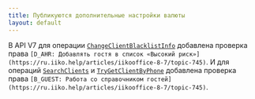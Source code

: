 ```yaml
---
title: Публикуются дополнительные настройки валюты
layout: default
---
```


В API V7 для операции [`ChangeClientBlacklistInfo`](https://iiko.github.io/front.api.sdk/v8/html/M_Resto_Front_Api_Editors_IEditSession_ChangeClientBlacklistInfo.htm) добавлена проверка права `[D_AHR: Добавлять гостя в список «Высокий риск»](https://ru.iiko.help/articles/iikooffice-8-7/topic-745)`.
И для операций [`SearchClients`](https://iiko.github.io/front.api.sdk/v8/html/M_Resto_Front_Api_IOperationService_SearchClients.htm) и [`TryGetClientByPhone`](https://iiko.github.io/front.api.sdk/v8/html/M_Resto_Front_Api_IOperationService_TryGetClientByPhone.htm) добавлена проверка права `[B_GUEST: Работа со справочником гостей](https://ru.iiko.help/articles/iikooffice-8-7/topic-745)`.